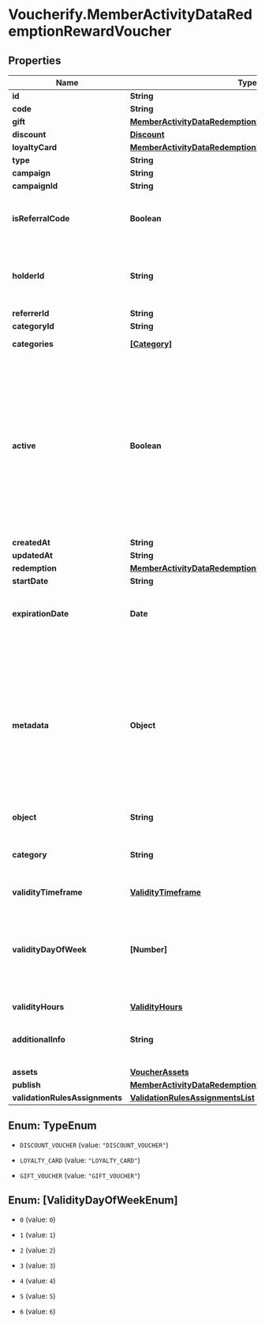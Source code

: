 # Voucherify.MemberActivityDataRedemptionRewardVoucher

## Properties

Name | Type | Description | Notes
------------ | ------------- | ------------- | -------------
**id** | **String** |  | [optional] 
**code** | **String** |  | [optional] 
**gift** | [**MemberActivityDataRedemptionRewardVoucherGift**](MemberActivityDataRedemptionRewardVoucherGift.md) |  | [optional] 
**discount** | [**Discount**](Discount.md) |  | [optional] 
**loyaltyCard** | [**MemberActivityDataRedemptionRewardVoucherLoyaltyCard**](MemberActivityDataRedemptionRewardVoucherLoyaltyCard.md) |  | [optional] 
**type** | **String** |  | [optional] 
**campaign** | **String** |  | [optional] 
**campaignId** | **String** |  | [optional] 
**isReferralCode** | **Boolean** | Flag indicating whether this voucher is a referral code; &#x60;true&#x60; for campaign type &#x60;REFERRAL_PROGRAM&#x60;. | [optional] 
**holderId** | **String** | Unique customer identifier of the redeemable holder. It equals to the customer ID assigned by Voucherify. | [optional] 
**referrerId** | **String** |  | [optional] 
**categoryId** | **String** |  | [optional] 
**categories** | [**[Category]**](Category.md) | Contains details about the category. | [optional] 
**active** | **Boolean** | Shows whether the voucher is on or off. &#x60;true&#x60; indicates an *active* voucher and &#x60;false&#x60; indicates an *inactive* voucher. and A flag to toggle the voucher on or off. You can disable a voucher even though it&#39;s within the active period defined by the &#x60;start_date&#x60; and &#x60;expiration_date&#x60;.    - &#x60;true&#x60; indicates an *active* voucher - &#x60;false&#x60; indicates an *inactive* voucher | [optional] 
**createdAt** | **String** |  | [optional] 
**updatedAt** | **String** |  | [optional] 
**redemption** | [**MemberActivityDataRedemptionRewardVoucherRedemption**](MemberActivityDataRedemptionRewardVoucherRedemption.md) |  | [optional] 
**startDate** | **String** |  | [optional] 
**expirationDate** | **Date** | Expiration timestamp defines when the code expires in ISO 8601 format.  Voucher is *inactive after* this date. | [optional] 
**metadata** | **Object** | A set of custom key/value pairs that you can attach to a voucher. The metadata object stores all custom attributes assigned to the voucher. and The metadata object stores all custom attributes assigned to the code. A set of key/value pairs that you can attach to a voucher object. It can be useful for storing additional information about the voucher in a structured format. | [optional] 
**object** | **String** |  | [optional] 
**category** | **String** | Tag defining the category that this voucher belongs to. Useful when listing vouchers using the List Vouchers endpoint. | [optional] 
**validityTimeframe** | [**ValidityTimeframe**](ValidityTimeframe.md) |  | [optional] 
**validityDayOfWeek** | **[Number]** | Integer array corresponding to the particular days of the week in which the voucher is valid.  - &#x60;0&#x60; Sunday - &#x60;1&#x60; Monday - &#x60;2&#x60; Tuesday - &#x60;3&#x60; Wednesday - &#x60;4&#x60; Thursday - &#x60;5&#x60; Friday - &#x60;6&#x60; Saturday | [optional] 
**validityHours** | [**ValidityHours**](ValidityHours.md) |  | [optional] 
**additionalInfo** | **String** | An optional field to keep any extra textual information about the code such as a code description and details. | [optional] 
**assets** | [**VoucherAssets**](VoucherAssets.md) |  | [optional] 
**publish** | [**MemberActivityDataRedemptionRewardVoucherPublish**](MemberActivityDataRedemptionRewardVoucherPublish.md) |  | [optional] 
**validationRulesAssignments** | [**ValidationRulesAssignmentsList**](ValidationRulesAssignmentsList.md) |  | [optional] 



## Enum: TypeEnum


* `DISCOUNT_VOUCHER` (value: `"DISCOUNT_VOUCHER"`)

* `LOYALTY_CARD` (value: `"LOYALTY_CARD"`)

* `GIFT_VOUCHER` (value: `"GIFT_VOUCHER"`)





## Enum: [ValidityDayOfWeekEnum]


* `0` (value: `0`)

* `1` (value: `1`)

* `2` (value: `2`)

* `3` (value: `3`)

* `4` (value: `4`)

* `5` (value: `5`)

* `6` (value: `6`)




